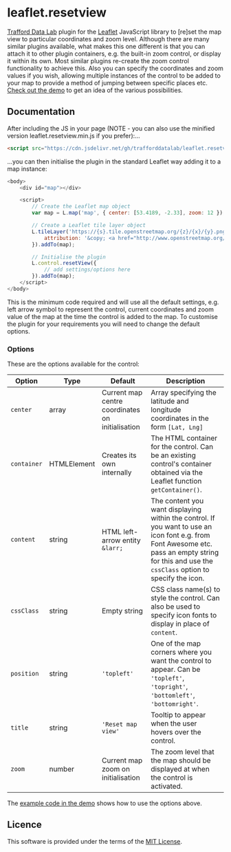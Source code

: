 # leaflet.resetview
[Trafford Data Lab](https://www.trafforddatalab.io) plugin for the [Leaflet](https://leafletjs.com) JavaScript library to [re]set the map view to particular coordinates and zoom level. Although there are many similar plugins available, what makes this one different is that you can attach it to other plugin containers, e.g. the built-in zoom control, or display it within its own. Most similar plugins re-create the zoom control functionality to achieve this. Also you can specify the coordinates and zoom values if you wish, allowing multiple instances of the control to be added to your map to provide a method of jumping between specific places etc. [Check out the demo](https://www.trafforddatalab.io/leaflet.resetview/leaflet.resetview_example.html) to get an idea of the various possibilities.

## Documentation
After including the JS in your page (NOTE - you can also use the minified version leaflet.resetview.min.js if you prefer):...
```HTML
<script src="https://cdn.jsdelivr.net/gh/trafforddatalab/leaflet.resetview@v1.0.0/leaflet.resetview.js"></script>
```

...you can then initialise the plugin in the standard Leaflet way adding it to a map instance:

```javascript
<body>
    <div id="map"></div>

    <script>
        // Create the Leaflet map object
        var map = L.map('map', { center: [53.4189, -2.33], zoom: 12 });

        // Create a Leaflet tile layer object
        L.tileLayer('https://{s}.tile.openstreetmap.org/{z}/{x}/{y}.png', {
            attribution: '&copy; <a href="http://www.openstreetmap.org/copyright">OpenStreetMap</a>'
        }).addTo(map);

        // Initialise the plugin
        L.control.resetView({
            // add settings/options here
        }).addTo(map);
    </script>
</body>
```

This is the minimum code required and will use all the default settings, e.g. left arrow symbol to represent the control, current coordinates and zoom value of the map at the time the control is added to the map. To customise the plugin for your requirements you will need to change the default options.

### Options

These are the options available for the control:

| Option      | Type        | Default                                          | Description |
| ----------- | ----------- | ------------------------------------------------ | ----------- |
| `center`    | array       | Current map centre coordinates on initialisation | Array specifying the latitude and longitude coordinates in the form `[Lat, Lng]` |
| `container` | HTMLElement | Creates its own internally                       | The HTML container for the control. Can be an existing control's container obtained via the Leaflet function `getContainer()`. |
| `content`   | string      | HTML left-arrow entity `&larr;`                  | The content you want displaying within the control. If you want to use an icon font e.g. from Font Awesome etc. pass an empty string for this and use the `cssClass` option to specify the icon. |
| `cssClass`  | string      | Empty string                                     | CSS class name(s) to style the control. Can also be used to specify icon fonts to display in place of `content`. |
| `position`  | string      | `'topleft'`                                      | One of the map corners where you want the control to appear. Can be `'topleft'`, `'topright'`, `'bottomleft'`, `'bottomright'`. |
| `title`     | string      | `'Reset map view'`                               | Tooltip to appear when the user hovers over the control. |
| `zoom`      | number      | Current map zoom on initialisation               | The zoom level that the map should be displayed at when the control is activated. |

The [example code in the demo](https://github.com/traffordDataLab/leaflet.resetview/blob/master/leaflet.resetview_example.js) shows how to use the options above.

## Licence
This software is provided under the terms of the [MIT License](https://www.trafforddatalab.io/leaflet.resetview/LICENSE.txt).
